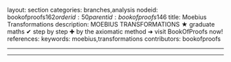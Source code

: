 layout: section
categories: branches,analysis
nodeid: bookofproofs$162
orderid: 50
parentid: bookofproofs$146
title: Moebius Transformations
description: MOEBIUS TRANSFORMATIONS &#9733; graduate maths &#10004; step by step &#10010; by the axiomatic method &#10140; visit BookOfProofs now!
references: 
keywords: moebius,transformations
contributors: bookofproofs

---


---


